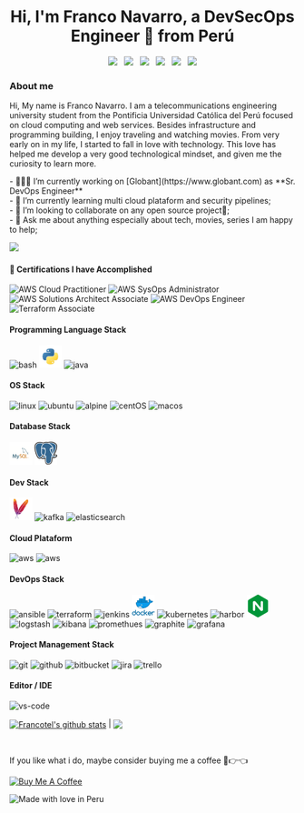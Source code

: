 <!-- Your title -->
<h1 align="center"> Hi, I'm Franco Navarro, a DevSecOps Engineer 🚀 from Perú</h1>

<p align="center">
<a href="https://www.linkedin.com/in/franconavarro/"><img src="https://img.shields.io/badge/linkedin-%230077B5.svg?&style=for-the-badge&logo=linkedin&logoColor=white"/></a>&nbsp;&nbsp;
<a href="https://github.com/francotel"><img src="https://img.shields.io/badge/github-%23000000.svg?&style=for-the-badge&logo=github&logoColor=white"/></a>&nbsp;&nbsp;
<a href="mailto:franco.navarrotel@gmail.com"><img src="https://img.shields.io/badge/gmail-%23d44638.svg?&style=for-the-badge&logo=gmail&logoColor=white"/></a>&nbsp;&nbsp;
<a href="https://instagram.com/smrtdvlpr"><img src="https://img.shields.io/badge/twitter-%231DA1F2.svg?&style=for-the-badge&logo=twitter&logoColor=white"/></a>&nbsp;&nbsp;
<a href="https://dev.to/francotel"><img src="https://img.shields.io/badge/dev.to-%230A0A0A.svg?&style=for-the-badge&logo=dev-dot-to&logoColor=white"/></a>&nbsp;&nbsp;
<a href="https://www.buymeacoffee.com/francotel"><img src="https://img.shields.io/badge/buy%20me%20a%20coffee-%23FFDD00.svg?&style=for-the-badge&logo=buy-me-a-coffee&logoColor=black"/></a>
</p>

### About me
<p align="left">Hi, My name is Franco Navarro. I am a telecommunications engineering university student from the Pontificia Universidad Católica del Perú focused on cloud computing and web services. Besides infrastructure and programming building, I enjoy traveling and watching movies.
From very early on in my life, I started to fall in love with technology. This love has helped me develop a very good technological mindset, and given me the curiosity to learn more.</p>

<p align="left">
- 👨🏽‍💻 I’m currently working on [Globant](https://www.globant.com) as **Sr. DevOps Engineer**<br>
- 🌱 I’m currently learning multi cloud plataform and security pipelines;<br>
- 🔭 I’m looking to collaborate on any open source project🤝;<br>
- 💬 Ask me about anything especially about tech, movies, series I am happy to help;<br>
</p>

<!-- ##### 👨‍💻 Some of the projects I have worked recently

- 📦 Terraform Templates for setting up Infrastructure over AWS - [Github](https://github.com/Yatharth0045/terraform-quickstart)

- 📦 Deployment of a static webpage using AWS s3 and CloudFront - [Github](https://github.com/Yatharth0045/s3-cloudFront)

- 📦 Setting up a jenkins pipeline for CI/CD of static website hosted on s3 - [Github](https://github.com/Yatharth0045/static)

- 📦 CI of a python application using circleCI - [Github](https://github.com/Yatharth0045/docker-python-app)

- 📦 Containerizing a ML MicroService and running it over Kubernetes - [Github](https://github.com/Yatharth0045/operationalize-ml-microservice-api)

- 📦 A Capstone Project for setting up end to end devops pipeline prepared during accomplishing Udacity Cloud DevOps Nanodegree - [Github](https://github.com/Yatharth0045/capstone-udacity) -->


<!-- Your github readme stats
You can use this api: https://github.com/anuraghazra/github-readme-stats
-->
  
  <!-- Your languages and tools. Be careful with the alignment. 
  You can use this sites to get logos: https://www.vectorlogo.zone or https://simpleicons.org/
  -->



![](https://komarev.com/ghpvc/?username=francotel&style=for-the-badge&color=blue)


#### 🧾 Certifications I have Accomplished
<p align="left">
<img src="https://d1.awsstatic.com/training-and-certification/certification-badges/AWS-Certified-Cloud-Practitioner_badge.634f8a21af2e0e956ed8905a72366146ba22b74c.png" alt="AWS Cloud Practitioner" width="150" height="150"/>
<img src="https://d1.awsstatic.com/training-and-certification/certification-badges/AWS-Certified-SysOps-Administrator-Associate_badge.c3586b02748654fb588633314dd66a1d6841893b.png" alt="AWS SysOps Administrator" width="150" height="150"/>
<img src="https://d1.awsstatic.com/training-and-certification/certification-badges/AWS-Certified-Solutions-Architect-Associate_badge.3419559c682629072f1eb968d59dea0741772c0f.png" alt="AWS Solutions Architect Associate" width="150" height="150"/>
<img src="https://d1.awsstatic.com/certification/badges/AWS-Certified-Data-Engineer-Associate_badge_300x300.a231ff0ff32a28adf061d3f7fa36564964b4a4b5.png" alt="AWS DevOps Engineer" width="150" height="150"/>
<img src="https://images.credly.com/images/85b9cfc4-257a-4742-878c-4f7ab4a2631b/twitter_thumb_201604_image.png" alt="Terraform Associate" width="145" height="145"/>
</p>

<!-- - 🎖 Cloud DevOps NanoDegree - [Udacity](https://graduation.udacity.com/confirm/CJFQKGVM)

- 🎖 Various Certification of Docker and Kubernetes - Pluralsight

- 🎖 AWS Concepts - LinuxAcademy

- 🎖 Packaging Applications using Helm - Pluralsight and many more...

- 🎖🎖🎖 Complete list of my certifications [here](https://stackoverflow.com/users/story/8779883) -->

#### Programming Language Stack
<p align="left">
<img src="https://www.vectorlogo.zone/logos/gnu_bash/gnu_bash-icon.svg" alt="bash" title="bash" title="bash" width="40" height="40"/>
<img src="https://raw.githubusercontent.com/github/explore/80688e429a7d4ef2fca1e82350fe8e3517d3494d/topics/python/python.png" alt="python" title="python" width="40" height="40"/>
<!-- <img src="https://raw.githubusercontent.com/github/explore/b15b6cf1726418913aafbf337a749dded180279d/topics/groovy/groovy.png" alt="groovy" title="groovy" width="40" height="40"/> -->
<img src="https://www.vectorlogo.zone/logos/java/java-icon.svg" alt="java" title="java8" width="40" height="40"/>
<!-- <img src="https://raw.githubusercontent.com/github/explore/80688e429a7d4ef2fca1e82350fe8e3517d3494d/topics/go/go.png" alt="go" title="go" width="40" height="40"/> -->
</p>

#### OS Stack
<p align="left">
<img src="https://brandlogos.net/wp-content/uploads/2020/03/Linux-logo.png" alt="linux" title="linux" width="40" height="40"/>  
<img src="https://www.vectorlogo.zone/logos/ubuntu/ubuntu-icon.svg" alt="ubuntu" title="ubuntu" width="40" height="40"/>
<img src="https://www.vectorlogo.zone/logos/alpinelinux/alpinelinux-icon.svg" alt="alpine" title="alpine" width="40" height="40"/>
<img src="https://www.vectorlogo.zone/logos/centos/centos-icon.svg" alt="centOS" title="centOS" width="40" height="40"/>
<img src="https://www.vectorlogo.zone/logos/apple/apple-icon.svg" alt="macos" title="macos" width="40" height="40"/>
</p>

#### Database Stack
<p align="left">
<img src="https://raw.githubusercontent.com/github/explore/80688e429a7d4ef2fca1e82350fe8e3517d3494d/topics/mysql/mysql.png" alt="mysql" title="mysql" width="40" height="40"/>
<img src="https://raw.githubusercontent.com/github/explore/80688e429a7d4ef2fca1e82350fe8e3517d3494d/topics/postgresql/postgresql.png" alt="postgresql" title="postgresql" width="40" height="40"/>

#### Dev Stack
<p align="left">
<img src="https://raw.githubusercontent.com/vscode-icons/vscode-icons/72101ee333eca9219ac9a7c14d4834eef8e4c64b/icons/file_type_maven.svg" alt="maven" title="maven" width="40" height="40"/>
<img src="https://www.vectorlogo.zone/logos/apache_kafka/apache_kafka-icon.svg" alt="kafka" title="kafka" width="40" height="40"/>
<img src="https://www.vectorlogo.zone/logos/elastic/elastic-icon.svg" alt="elasticsearch" title="elasticsearch" width="40" height="40"/>
</p>

#### Cloud Plataform
<p align="left">
<img src="https://download.logo.wine/logo/Amazon_Web_Services/Amazon_Web_Services-Logo.wine.png" alt="aws" title="aws" width="60" height="40"/>
<img src="https://www.vectorlogo.zone/logos/microsoft_azure/microsoft_azure-icon.svg" alt="aws" title="aws" width="40" height="40"/>
</p>

#### DevOps Stack 
<p align="left">
<img src="https://www.vectorlogo.zone/logos/ansible/ansible-icon.svg" alt="ansible" title="ansible" width="40" height="40"/>
<img src="https://www.vectorlogo.zone/logos/terraformio/terraformio-icon.svg" alt="terraform" title="terraform" width="40" height="40"/> <img src="https://www.vectorlogo.zone/logos/jenkins/jenkins-icon.svg" alt="jenkins" title="jenkins" width="40" height="40"/>
<img src="https://raw.githubusercontent.com/github/explore/80688e429a7d4ef2fca1e82350fe8e3517d3494d/topics/docker/docker.png" alt="docker" title="docker" width="40" height="40"/>
<img src="https://www.vectorlogo.zone/logos/kubernetes/kubernetes-icon.svg" alt="kubernetes" title="kubernetes" width="40" height="40"/>  <img src="https://www.vectorlogo.zone/logos/helmsh/helmsh-icon.svg" alt="harbor" title="harbor" width="40" height="40"/>
<img src="https://raw.githubusercontent.com/github/explore/85cceaeeaf993ca35664dc37ea24f9237fbbfc14/topics/nginx/nginx.png" alt="nginx" title="nginx" width="40" height="40"/>
<img src="https://www.vectorlogo.zone/logos/elasticco_logstash/elasticco_logstash-icon.svg" alt="logstash" title="logstash" width="40" height="40"/>
<img src="https://www.vectorlogo.zone/logos/elasticco_kibana/elasticco_kibana-icon.svg" alt="kibana" title="kibana" width="40" height="40"/> <img src="https://www.vectorlogo.zone/logos/prometheusio/prometheusio-icon.svg" alt="promethues" title="promethues" width="40" height="40"/> <img src="https://www.vectorlogo.zone/logos/graphiteapp/graphiteapp-icon.svg" alt="graphite" title="graphite" width="40" height="40"/>
<img src="https://www.vectorlogo.zone/logos/grafana/grafana-icon.svg" alt="grafana" title="grafana" width="40" height="40"/>
</p>

#### Project Management Stack
<p align="left"><img src="https://www.vectorlogo.zone/logos/git-scm/git-scm-icon.svg" alt="git" title="git" width="40" height="40"/>  <img src="https://www.vectorlogo.zone/logos/github/github-icon.svg" alt="github" title="github" width="40" height="40"/> <img src="https://www.vectorlogo.zone/logos/bitbucket/bitbucket-icon.svg" alt="bitbucket" title="bitbucket" width="40" height="40"/>  <img src="https://www.vectorlogo.zone/logos/atlassian_jira/atlassian_jira-icon.svg" alt="jira" title="jira" width="40" height="40"/> <img src="https://www.vectorlogo.zone/logos/trello/trello-icon.svg" alt="trello" title="trello" width="40" height="40"/></p>

#### Editor / IDE
<p align="left">
<img src="https://www.vectorlogo.zone/logos/visualstudio_code/visualstudio_code-icon.svg" alt="vs-code" title="vs-code" width="40" height="40"/>
</p>

<a href="https://github.com/francotel/github-readme-stats"><img align="center" src="https://github-readme-stats.vercel.app/api?username=francotel&show_icons=true&hide_border=true&include_all_commits=true&theme=faded_blue&hide_border=true" alt="Francotel's github stats" /></a> | <a href="https://github.com/francotel/github-readme-stats"><img align="center" src="https://github-readme-stats.vercel.app/api/top-langs/?username=francotel&layout=compact&theme=faded_blue&hide_border=true" /></a>

<br />

If you like what i do, maybe consider buying me a coffee 🥺👉👈

<a href="https://www.buymeacoffee.com/francotel" target="_blank"><img src="https://cdn.buymeacoffee.com/buttons/v2/default-red.png" alt="Buy Me A Coffee" width="150" ></a>

![Made with love in Peru](https://madewithlove.now.sh/pe?template=for-the-badge)